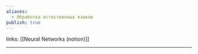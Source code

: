 ```yaml
---
aliases:
  - Обработка естественных языков
publish: true
---
```

links: [[Neural Networks (notion)]]

---
